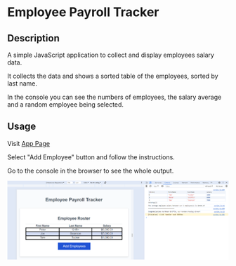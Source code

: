 # Employee Payroll Tracker

## Description

A simple JavaScript application to collect and display employees salary data.

It collects the data and shows a sorted table of the employees, sorted by last name.

In the console you can see the numbers of employees, the salary average and a random employee being selected.

## Usage

Visit [App Page](https://ehsanh2001.github.io/employee-payroll-tracker/)

Select "Add Employee" button and follow the instructions.

Go to the console in the browser to see the whole output.

![Website image](./assets/images/app.png)

